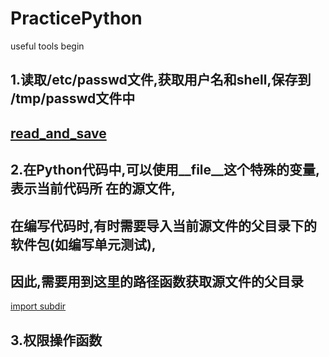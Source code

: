 PracticePython
==============
useful tools
begin



1.读取/etc/passwd文件,获取用户名和shell,保存到 /tmp/passwd文件中
---------------------------------------------------------------
[read_and_save](https://github.com/Fincalin/PracticePython/blob/master/Useful_Python/read_and_save.py)
------------------------------------------------------------------------------------------------------

2.在Python代码中,可以使用__file__这个特殊的变量,表示当前代码所 在的源文件,
---------------------------------------------------------------------
在编写代码时,有时需要导入当前源文件的父目录下的软件包(如编写单元测试),
----------------------------------------------------------------------
因此,需要用到这里的路径函数获取源文件的父目录
----------------------------------------------------------------------  
[import subdir](https://github.com/Fincalin/PracticePython/blob/master/Useful_Python/import_subdir.py)

3.权限操作函数
----------------------------------------------------------------------
